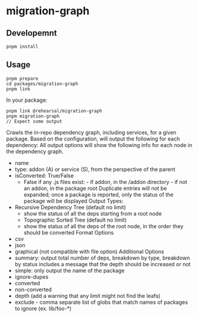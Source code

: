 # migration-graph

## Developemnt

```
pnpm install
```

## Usage

```
pnpm prepare
cd packages/migration-graph
pnpm link
```

In your package:

```
pnpm link @rehearsal/migration-graph
pnpm migration-graph
// Expect some output
```

Crawls the in-repo dependency graph, including services, for a given package.
Based on the configuration, will output the following for each dependency:
All output options will show the following info for each node in the dependency graph.

- name
- type: addon (A) or service (S), from the perspective of the parent
- isConverted: True/False
  - False if any .js files exist: - if addon, in the /addon directory - if not an addon, in the package root
    Duplicate entries will not be expanded; once a package is reported, only the status of the package will be displayed
    Output Types:
- Recursive Dependency Tree (default no limit)
  - show the status of all the deps starting from a root node
  - Topographic Sorted Tree (default no limit)
  - show the status of all the deps of the root node, in the order they should be converted
    Format Options
- csv
- json
- graphical (not compatible with file option)
  Additional Options
- summary: output total number of deps, breakdown by type, breakdown by status
  includes a message that the depth should be increased or not
- simple: only output the name of the package
- ignore-dupes
- converted
- non-converted
- depth (add a warning that any limit might not find the leafs)
- exclude - comma separate list of globs that match names of packages to ignore (ex. lib/foo-\*)
